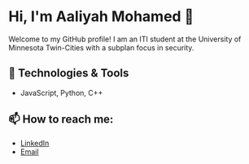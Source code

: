 # Hi, I'm Aaliyah Mohamed 👋
Welcome to my GitHub profile! I am an ITI student at the University of Minnesota Twin-Cities with a subplan focus in security.

## 🔧 Technologies & Tools
- JavaScript, Python, C++


## 📫 How to reach me:
- [LinkedIn](https://www.linkedin.com/in/aaliyah-mohamedd/)
- [Email](mailto:moha1578@umn.edu)

